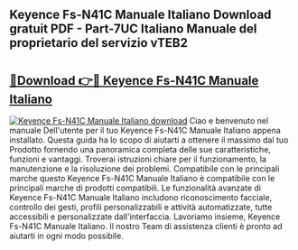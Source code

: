 ## Keyence Fs-N41C Manuale Italiano Download gratuit PDF - Part-7UC Italiano Manuale del proprietario del servizio vTEB2

# <h2><a href="http://df9244.blite.top/?on=Keyence+Fs-N41C+Manuale+Italiano">🔗Download 👉🔴 Keyence Fs-N41C Manuale Italiano</a></h2>

[![Keyence Fs-N41C Manuale Italiano download](https://i.imgur.com/lujVjoI.png)](http://df9244.blite.top/?on=Keyence+Fs-N41C+Manuale+Italiano)
Ciao e benvenuto nel manuale Dell'utente per il tuo Keyence Fs-N41C Manuale Italiano appena installato. Questa guida ha lo scopo di aiutarti a ottenere il massimo dal tuo Prodotto fornendo una panoramica completa delle sue caratteristiche, funzioni e vantaggi. Troverai istruzioni chiare per il funzionamento, la manutenzione e la risoluzione dei problemi. Compatibile con le principali marche questo Keyence Fs-N41C Manuale Italiano è compatibile con le principali marche di prodotti compatibili. Le funzionalità avanzate di Keyence Fs-N41C Manuale Italiano includono riconoscimento facciale, controllo dei gesti, profili personalizzabili e attività automatizzate, tutte accessibili e personalizzate dall'interfaccia. Lavoriamo insieme, Keyence Fs-N41C Manuale Italiano. Il nostro Team di assistenza clienti è pronto ad aiutarti in ogni modo possibile.
